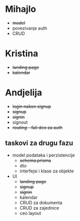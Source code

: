 # Mihajlo
- ~~model~~
- povezivanje auth
- CRUD

# Kristina
- ~~landing page~~
- ~~kalendar~~

# Andjelija
- ~~login nakon signup~~
- ~~signup~~
- ~~signin~~
- signout
- ~~routing - fali deo za auth~~



## taskovi za drugu fazu
- model podataka i perzistencije
    - ~~schema.prisma~~
    - dto
    - interfejsi i klase za objekte
- UI
    - ~~landing page~~
    - ~~signup~~
    - ~~signin~~
    - kalendar
    - CRUD za dokumenta
    - CRUD za zajednice
    - ceo layout
